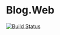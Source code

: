 # Blog.Web

[![Build Status](https://dev.azure.com/catlien/Blog/_apis/build/status/ztytotoro.Blog.Web?branchName=dev)](https://dev.azure.com/catlien/Blog/_build/latest?definitionId=6&branchName=dev)
